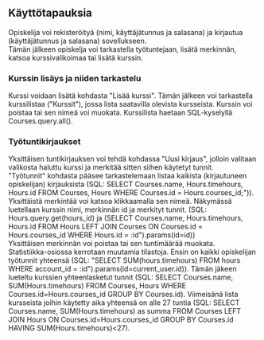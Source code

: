 ## Käyttötapauksia

Opiskelija voi rekisteröityä (nimi, käyttäjätunnus ja salasana) ja kirjautua (käyttäjätunnus ja salasana) sovellukseen.  
Tämän jälkeen opiskelja voi tarkastella työtuntejaan, lisätä merkinnän, katsoa kurssivalikoimaa tai lisätä kurssin.

### Kurssin lisäys ja niiden tarkastelu
Kurssi voidaan lisätä kohdasta "Lisää kurssi". Tämän jälkeen voi tarkastella kurssilistaa ("Kurssit"), jossa lista saatavilla olevista kursseista. Kurssin voi poistaa tai sen nimeä voi muokata. Kurssilista haetaan SQL-kyselyllä Courses.query.all().

### Työtuntikirjaukset
Yksittäisen tuntikirjauksen voi tehdä kohdassa "Uusi kirjaus", jolloin valitaan valikosta haluttu kurssi ja merkitää sitten siihen käytetyt tunnit.  
"Työtunnit" kohdasta pääsee tarkastelemaan listaa kaikista (kirjautuneen opiskelijan) kirjauksista (SQL: SELECT Courses.name, Hours.timehours, Hours.id FROM Courses, Hours WHERE Courses.id = Hours.courses_id;")).  
Yksittäistä merkintää voi katsoa klikkaamalla sen nimeä. Näkymässä luetellaan kurssin nimi, merkinnän id ja merkityt tunnit. (SQL: Hours.query.get(hours_id) ja (SELECT Courses.name, Hours.timehours, Hours.id FROM Hours LEFT JOIN Courses ON Courses.id = Hours.courses_id WHERE Hours.id = :id").params(id=id))  
Yksittäisen merkinnän voi poistaa tai sen tuntimäärää muokata.  
Statistiikka-osiossa kerrotaan muutamia tilastoja. Ensin on kaikki opiskelijan työtunnit yhteensä (SQL: "SELECT SUM(hours.timehours) FROM hours WHERE account_id = :id").params(id=current_user.id)).
Tämän jäkeen lueteltu kurssien yhteenlasketut tunnit (SQL: SELECT Courses.name, SUM(Hours.timehours) FROM Courses, Hours WHERE Courses.id=Hours.courses_id GROUP BY Courses.id). Viimeisänä lista kursseista joihin käytetty aika yhteensä on alle 27 tuntia (SQL: SELECT Courses.name, SUM(Hours.timehours) as summa FROM Courses LEFT JOIN Hours ON Courses.id=Hours.courses_id  GROUP BY Courses.id HAVING SUM(Hours.timehours)<27).


